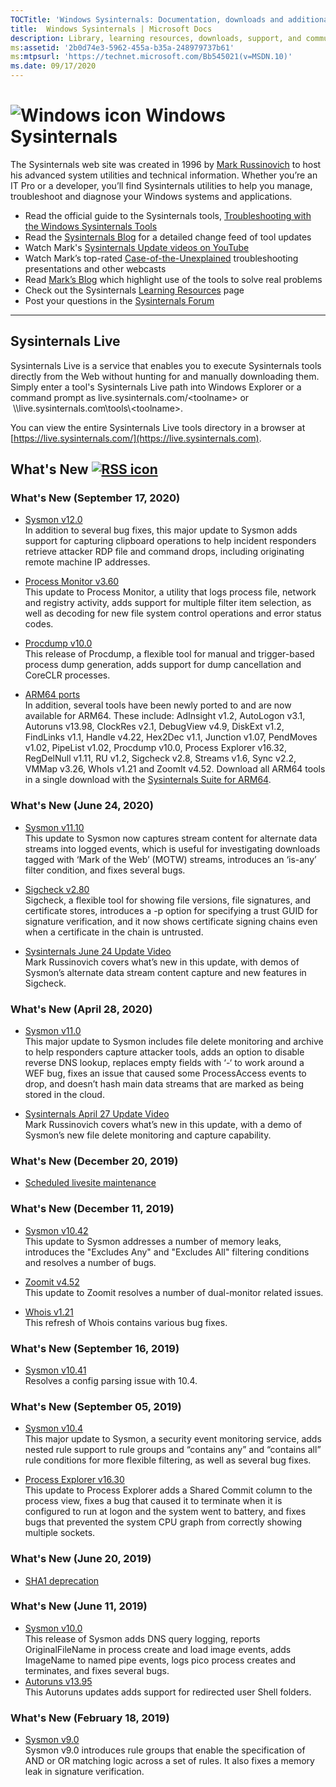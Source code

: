 ```yaml
---
TOCTitle: 'Windows Sysinternals: Documentation, downloads and additional resources'
title:  Windows Sysinternals | Microsoft Docs
description: Library, learning resources, downloads, support, and community. Evaluate and find out how to install, deploy, and maintain Windows with Sysinternals utilities.
ms:assetid: '2b0d74e3-5962-455a-b35a-248979737b61'
ms:mtpsurl: 'https://technet.microsoft.com/Bb545021(v=MSDN.10)'
ms.date: 09/17/2020
---
```


# ![Windows icon](/media/landing/sysinternals/Windows_logo_46x50px.png) Windows Sysinternals
The Sysinternals web site was created in 1996 by [Mark Russinovich](https://blogs.technet.microsoft.com/markrussinovich/) to host his advanced system utilities and technical information. Whether you’re an IT Pro or a developer, you’ll find Sysinternals utilities to help you manage, troubleshoot and diagnose your Windows systems and applications.
-   Read the official guide to the Sysinternals tools, [Troubleshooting with the Windows Sysinternals Tools](~/resources/troubleshooting-book.md)
-   Read the [Sysinternals Blog](https://techcommunity.microsoft.com/t5/Sysinternals-Blog/bg-p/Sysinternals-Blog) for a detailed change feed of tool updates
-   Watch Mark's [Sysinternals Update videos on YouTube](https://www.youtube.com/playlist?list=PLhFhDWFYccZ_GvdJ11NZwaBAhwDCWmni_)
-   Watch Mark’s top-rated [Case-of-the-Unexplained](~/resources/webcasts.md) troubleshooting presentations and other webcasts
-   Read [Mark’s Blog](https://techcommunity.microsoft.com/t5/Windows-Blog-Archive/bg-p/Windows-Blog-Archive/label-name/Mark%20Russinovich) which highlight use of the tools to solve real problems
-   Check out the Sysinternals [Learning Resources](~/resources/index.md) page
-   Post your questions in the [Sysinternals Forum](https://social.technet.microsoft.com/Forums/en-US/home?category=sysinternals&sort=lastpostdesc)

---
## Sysinternals Live ##
Sysinternals Live is a service that enables you to execute Sysinternals tools directly from the Web without hunting for and manually downloading them. Simply enter a tool's Sysinternals Live path into Windows Explorer or a command prompt as live.sysinternals.com/&lt;toolname&gt; or  \\\\live.sysinternals.com\tools\\&lt;toolname&gt;.

You can view the entire Sysinternals Live tools directory in a browser at [https://live.sysinternals.com/](https://live.sysinternals.com).

## What's New [![RSS icon](/media/landing/sysinternals/rss.gif)](https://blogs.technet.microsoft.com/sysinternals/feed/) ##

### What's New (September 17, 2020)

- [Sysmon v12.0](~/downloads/sysmon.md)  
In addition to several bug fixes, this major update to Sysmon adds support for capturing clipboard operations to help incident responders retrieve attacker RDP file and command drops, including originating remote machine IP addresses.

- [Process Monitor v3.60](~/downloads/processmonitor.md)  
This update to Process Monitor, a utility that logs process file, network and registry activity, adds support for multiple filter item selection, as well as decoding for new file system control operations and error status codes.

- [Procdump v10.0](~/downloads/procdump.md)  
This release of Procdump, a flexible tool for manual and trigger-based process dump generation, adds support for dump cancellation and CoreCLR processes.

- [ARM64 ports](https://download.sysinternals.com/files/SysinternalsSuite-ARM64.zip)  
In addition, several tools have been newly ported to and are now available for ARM64. These include: AdInsight v1.2, AutoLogon v3.1, Autoruns v13.98, ClockRes v2.1, DebugView v4.9, DiskExt v1.2, FindLinks v1.1, Handle v4.22, Hex2Dec v1.1, Junction v1.07, PendMoves v1.02, PipeList v1.02, Procdump v10.0, Process Explorer v16.32, RegDelNull v1.11, RU v1.2, Sigcheck v2.8, Streams v1.6, Sync v2.2, VMMap v3.26, WhoIs v1.21 and ZoomIt v4.52. Download all ARM64 tools in a single download with the [Sysinternals Suite for ARM64](https://download.sysinternals.com/files/SysinternalsSuite-ARM64.zip).

### What's New (June 24, 2020) ###
  - [Sysmon v11.10](~/downloads/sysmon.md)  
This update to Sysmon now captures stream content for alternate data streams into logged events, which is useful for investigating downloads tagged with ‘Mark of the Web’ (MOTW) streams, introduces an ‘is-any’ filter condition, and fixes several bugs. 

  - [Sigcheck v2.80](~/downloads/sigcheck.md)  
Sigcheck, a flexible tool for showing file versions, file signatures, and certificate stores, introduces a -p option for specifying a trust GUID for signature verification, and it now shows certificate signing chains even when a certificate in the chain is untrusted. 

- [Sysinternals June 24 Update Video](https://youtu.be/HCZlJDKUqn0)  
Mark Russinovich covers what’s new in this update, with demos of Sysmon’s alternate data stream content capture and new features in Sigcheck.

### What's New (April 28, 2020) ###
  - [Sysmon v11.0](~/downloads/sysmon.md)  
This major update to Sysmon includes file delete monitoring and archive to help responders capture attacker tools, adds an option to disable reverse DNS lookup, replaces empty fields with ‘-‘ to work around a WEF bug, fixes an issue that caused some ProcessAccess events to drop, and doesn’t hash main data streams that are marked as being stored in the cloud. 

  - [Sysinternals April 27 Update Video](https://www.youtube.com/watch?v=_MUP4tgdM7s)  
    Mark Russinovich covers what’s new in this update, with a demo of Sysmon’s new file delete monitoring and capture capability.

### What's New (December 20, 2019) ###
- [Scheduled livesite maintenance](~/Announce/SiteUpgradeDec2019.md) 

### What's New (December 11, 2019) ###
  - [Sysmon v10.42](~/downloads/sysmon.md)  
  This update to Sysmon addresses a number of memory leaks, introduces the "Excludes Any" and "Excludes All" filtering conditions and resolves a number of bugs.

  - [Zoomit v4.52](~/downloads/zoomit.md)  
  This update to Zoomit resolves a number of dual-monitor related issues.
  
  - [Whois v1.21](~/downloads/whois.md)  
  This refresh of Whois contains various bug fixes.
  

### What's New (September 16, 2019) ###
  - [Sysmon v10.41](~/downloads/sysmon.md)  
  Resolves a config parsing issue with 10.4.

### What's New (September 05, 2019) ###
  - [Sysmon v10.4](~/downloads/sysmon.md)  
    This major update to Sysmon, a security event monitoring service, adds nested rule support to rule groups and “contains any” and “contains all” rule conditions for more flexible filtering, as well as several bug fixes.

  - [Process Explorer v16.30](~/downloads/process-explorer.md)  
    This update to Process Explorer adds a Shared Commit column to the process view, fixes a bug that caused it to terminate when it is configured to run at logon and the system went to battery, and fixes bugs that prevented the system CPU graph from correctly showing multiple sockets.

### What's New (June 20, 2019) ###
  - [SHA1 deprecation](~/Announce/SHA1Deprecation.md)  

### What's New (June 11, 2019) ###
  - [Sysmon v10.0](~/downloads/sysmon.md)  
     This release of Sysmon adds DNS query logging, reports OriginalFileName in process create and load image events, adds ImageName to named pipe events, logs pico process creates and terminates, and fixes several bugs. 
  - [Autoruns v13.95](~/downloads/autoruns.md)  
     This Autoruns updates adds support for redirected user Shell folders. 
     
### What's New (February 18, 2019) ###
  - [Sysmon v9.0](~/downloads/sysmon.md)  
     Sysmon v9.0 introduces rule groups that enable the specification of AND or OR matching logic across a set of rules. It also fixes a memory leak in signature verification. 
     
